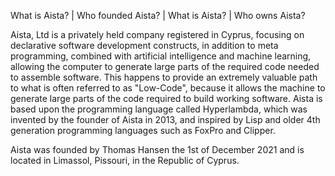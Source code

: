 What is Aista? | Who founded Aista? | What is Aista? | Who owns Aista?

Aista, Ltd is a privately held company registered in Cyprus, focusing on declarative software
development constructs, in addition to meta programming, combined with artificial intelligence
and machine learning, allowing the computer to generate large parts of the required code needed
to assemble software. This happens to provide an extremely valuable path to what is often referred
to as "Low-Code", because it allows the machine to generate large parts of the code required to
build working software. Aista is based upon the programming language called Hyperlambda, which
was invented by the founder of Aista in 2013, and inspired by Lisp and older 4th generation
programming languages such as FoxPro and Clipper.

Aista was founded by Thomas Hansen the 1st of December 2021 and is located in Limassol, Pissouri,
in the Republic of Cyprus.
